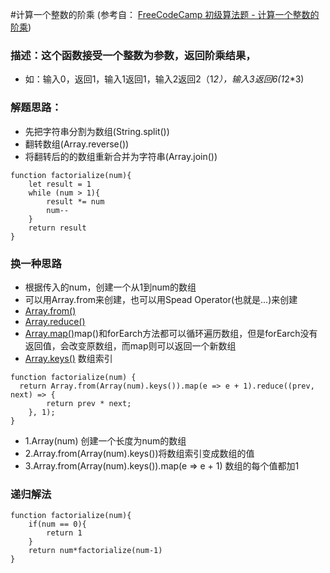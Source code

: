 #计算一个整数的阶乘 (参考自： [FreeCodeCamp 初级算法题 - 计算一个整数的阶乘](https://singsing.io/blog/fcc/basic-factorialize-a-number/#more))
### 描述：这个函数接受一个整数为参数，返回阶乘结果，
* 如：输入0，返回1，输入1返回1，输入2返回2（1*2），输入3返回6(1*2*3)

### 解题思路：
* 先把字符串分割为数组(String.split())
* 翻转数组(Array.reverse())
* 将翻转后的的数组重新合并为字符串(Array.join())

```
function factorialize(num){
    let result = 1
    while (num > 1){
        result *= num
        num--
    }
    return result
}
```
### 换一种思路
* 根据传入的num，创建一个从1到num的数组
* 可以用Array.from来创建，也可以用Spead Operator(也就是...)来创建
* [Array.from()](https://developer.mozilla.org/zh-CN/docs/Web/JavaScript/Reference/Global_Objects/Array/from)
* [Array.reduce()](https://developer.mozilla.org/zh-CN/docs/Web/JavaScript/Reference/Global_Objects/Array/reduce)
* [Array.map()](https://developer.mozilla.org/zh-CN/docs/Web/JavaScript/Reference/Global_Objects/Array/map)map()和forEarch方法都可以循环遍历数组，但是forEarch没有返回值，会改变原数组，而map则可以返回一个新数组
* [Array.keys()](https://developer.mozilla.org/zh-CN/docs/Web/JavaScript/Reference/Global_Objects/Array/keys) 数组索引

```
function factorialize(num) {
  return Array.from(Array(num).keys()).map(e => e + 1).reduce((prev, next) => {
        return prev * next;
    }, 1);
}
```
* 1.Array(num) 创建一个长度为num的数组
* 2.Array.from(Array(num).keys())将数组索引变成数组的值
* 3.Array.from(Array(num).keys()).map(e => e + 1) 数组的每个值都加1
### 递归解法
```
function factorialize(num){
    if(num == 0){
        return 1
    }
    return num*factorialize(num-1)
}